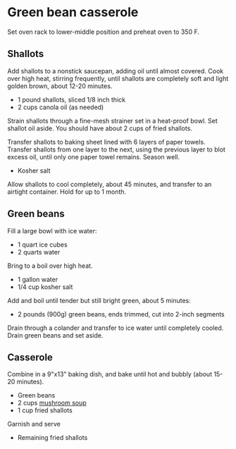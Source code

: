 # Green bean casserole

Set oven rack to lower-middle position and preheat oven to 350 F. 

## Shallots

Add shallots to a nonstick saucepan, adding oil until almost covered. Cook over high heat, stirring frequently, until shallots are completely soft and light golden brown, about 12-20 minutes.

- 1 pound shallots, sliced 1/8 inch thick
- 2 cups canola oil (as needed)

Strain shallots through a fine-mesh strainer set in a heat-proof bowl. Set shallot oil aside. You should have about 2 cups of fried shallots.

Transfer shallots to baking sheet lined with 6 layers of paper towels. Transfer shallots from one layer to the next, using the previous layer to blot excess oil, until only one paper towel remains. Season well.

- Kosher salt

Allow shallots to cool completely, about 45 minutes, and transfer to an airtight container. Hold for up to 1 month.

## Green beans

Fill a large bowl with ice water:

- 1 quart ice cubes
- 2 quarts water

Bring to a boil over high heat.

- 1 gallon water
- 1/4 cup kosher salt

Add and boil until tender but still bright green, about 5 minutes:

- 2 pounds (900g) green beans, ends trimmed, cut into 2-inch segments

Drain through a colander and transfer to ice water until completely cooled. Drain green beans and set aside.

## Casserole

Combine in a 9"x13" baking dish, and bake until hot and bubbly (about 15-20 minutes).

- Green beans
- 2 cups [mushroom soup](soups/creamy-mushroom.md)
- 1 cup fried shallots

Garnish and serve

- Remaining fried shallots
